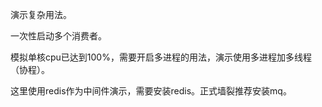 演示复杂用法。

一次性启动多个消费者。

模拟单核cpu已达到100%，需要开启多进程的用法，演示使用多进程加多线程（协程）。

这里使用redis作为中间件演示，需要安装redis。正式墙裂推荐安装mq。
